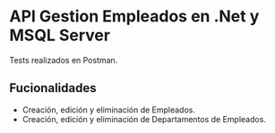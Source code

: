 # API Gestion Empleados en .Net y MSQL Server
Tests realizados en Postman.

## Fucionalidades

- Creación, edición y eliminación de Empleados.
- Creación, edición y eliminación de Departamentos de Empleados.
